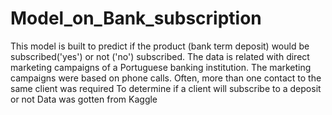 # Model_on_Bank_subscription
This model is built to predict if the product (bank term deposit) would be subscribed('yes') or not ('no') subscribed. 
The data is related with direct marketing campaigns of a Portuguese banking institution. The marketing campaigns were based on phone calls. Often, more than one contact to the same client was required
To determine if a client will subscribe to a deposit or not
Data was gotten from Kaggle
